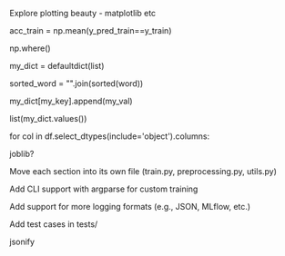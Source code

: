 Explore plotting beauty - matplotlib etc

acc_train = np.mean(y_pred_train==y_train)

np.where()

my_dict = defaultdict(list)

sorted_word = "".join(sorted(word))

my_dict[my_key].append(my_val)

list(my_dict.values())

for col in df.select_dtypes(include='object').columns:

joblib?

Move each section into its own file (train.py, preprocessing.py, utils.py)

Add CLI support with argparse for custom training

Add support for more logging formats (e.g., JSON, MLflow, etc.)

Add test cases in tests/

jsonify

